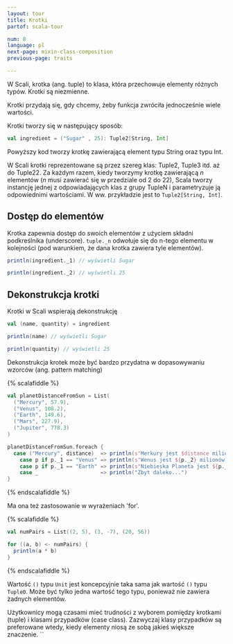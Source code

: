 ```yaml
---
layout: tour
title: Krotki
partof: scala-tour

num: 8
language: pl
next-page: mixin-class-composition
previous-page: traits

---
```


W Scali, krotka (ang. tuple) to klasa, która przechowuje elementy różnych typów.
Krotki są niezmienne.

Krotki przydają się, gdy chcemy, żeby funkcja zwróciła jednocześnie wiele wartości.

Krotki tworzy się w następujący sposób:

```scala mdoc
val ingredient = ("Sugar" , 25): Tuple2[String, Int]
```

Powyższy kod tworzy krotkę zawierającą element typu String oraz typu Int.

W Scali krotki reprezentowane są przez szereg klas: Tuple2, Tuple3 itd. aż do Tuple22.
Za każdym razem, kiedy tworzymy krotkę zawierającą _n_ elementów (_n_ musi zawierać się w przedziale od 2 do 22), Scala tworzy instancję jednej z odpowiadających klas z grupy TupleN i parametryzuje ją odpowiednimi wartościami.
W ww. przykładzie jest to `Tuple2[String, Int]`.

## Dostęp do elementów

Krotka zapewnia dostęp do swoich elementów z użyciem składni podkreślnika (underscore).
`tuple._n` odwołuje się do n-tego elementu w kolejności (pod warunkiem, że dana krotka zawiera tyle elementów).

```scala mdoc
println(ingredient._1) // wyświetli Sugar

println(ingredient._2) // wyświetli 25
```

## Dekonstrukcja krotki

Krotki w Scali wspierają dekonstrukcję

```scala mdoc
val (name, quantity) = ingredient

println(name) // wyświetli Sugar

println(quantity) // wyświetli 25
```

Dekonstrukcja krotek może być bardzo przydatna w dopasowywaniu wzorców (ang. pattern matching)

{% scalafiddle %}
```scala mdoc
val planetDistanceFromSun = List(
  ("Mercury", 57.9),
  ("Venus", 108.2),
  ("Earth", 149.6),
  ("Mars", 227.9),
  ("Jupiter", 778.3)
)

planetDistanceFromSun.foreach {
  case ("Mercury", distance)  => println(s"Merkury jest $distance milionów km od Słońca")
    case p if p._1 == "Venus" => println(s"Wenus jest ${p._2} milionów km od Słońca")
    case p if p._1 == "Earth" => println(s"Niebieska Planeta jest ${p._2} milionów km od Słońca")
    case _                    => println("Zbyt daleko...")
}
```
{% endscalafiddle %}

Ma ona też zastosowanie w wyrażeniach 'for'.

{% scalafiddle %}
```scala mdoc
val numPairs = List((2, 5), (3, -7), (20, 56))

for ((a, b) <- numPairs) {
  println(a * b)
}
```
{% endscalafiddle %}

Wartość `()` typu `Unit` jest koncepcyjnie taka sama jak wartość `()` typu `Tuple0`.
Może być tylko jedna wartość tego typu, ponieważ nie zawiera żadnych elementów.

Użytkownicy mogą czasami mieć trudności z wyborem pomiędzy krotkami (tuple) i klasami przypadków (case class).
Zazwyczaj klasy przypadków są preferowane wtedy, kiedy elementy niosą ze sobą jakieś większe znaczenie.
``
